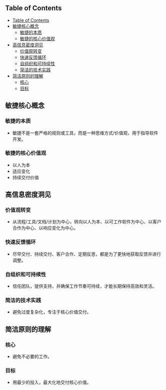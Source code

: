 ## Table of Contents

- [Table of Contents](#table-of-contents)
- [敏捷核心概念](#敏捷核心概念)
  - [敏捷的本质](#敏捷的本质)
  - [敏捷的核心价值观](#敏捷的核心价值观)
- [高信息密度洞见](#高信息密度洞见)
  - [价值观转变](#价值观转变)
  - [快速反馈循环](#快速反馈循环)
  - [自组织和可持续性](#自组织和可持续性)
  - [简洁的技术实践](#简洁的技术实践)
- [简洁原则的理解](#简洁原则的理解)
  - [核心](#核心)
  - [目标](#目标)

## 敏捷核心概念

### 敏捷的本质

- 敏捷不是一套严格的规则或工具，而是一种思维方式/价值观，用于指导软件开发。

### 敏捷的核心价值观

- 以人为本
- 适应变化
- 持续交付价值

## 高信息密度洞见

### 价值观转变

- 从流程/工具/文档/计划为中心，转向以人为本、以可工作软件为中心、以客户合作为中心、以响应变化为中心。

### 快速反馈循环

- 尽早交付、持续交付、客户合作、定期反思，都是为了更快地获取反馈并进行调整。

### 自组织和可持续性

- 信任团队，提供支持，并确保工作节奏可持续，才能长期保持高效和灵活。

### 简洁的技术实践

- 避免过度复杂化，专注于核心价值交付。

## 简洁原则的理解

### 核心

- 避免不必要的工作。

### 目标

- 用最少的投入，最大化地交付核心价值。
